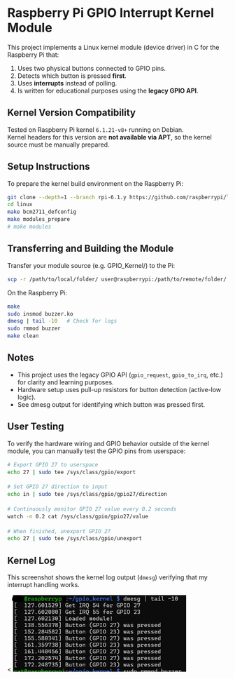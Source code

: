 # Raspberry Pi GPIO Interrupt Kernel Module

This project implements a Linux kernel module (device driver) in C for the Raspberry Pi that:

1. Uses two physical buttons connected to GPIO pins.
2. Detects which button is pressed **first**.
3. Uses **interrupts** instead of polling.
4. Is written for educational purposes using the **legacy GPIO API**.

## Kernel Version Compatibility

Tested on Raspberry Pi kernel `6.1.21-v8+` running on Debian.  
Kernel headers for this version are **not available via APT**, so the kernel source must be manually prepared.

## Setup Instructions

To prepare the kernel build environment on the Raspberry Pi:

```bash
git clone --depth=1 --branch rpi-6.1.y https://github.com/raspberrypi/linux.git
cd linux
make bcm2711_defconfig
make modules_prepare
# make modules
```

## Transferring and Building the Module
Transfer your module source (e.g. GPIO_Kernel/) to the Pi:
```bash
scp -r /path/to/local/folder/ user@raspberrypi:/path/to/remote/folder/
```

On the Raspberry Pi:
```bash
make
sudo insmod buzzer.ko
dmesg | tail -10   # Check for logs
sudo rmmod buzzer
make clean
```

## Notes
- This project uses the legacy GPIO API (`gpio_request`, `gpio_to_irq`, etc.) for clarity and learning purposes.
- Hardware setup uses pull-up resistors for button detection (active-low logic).
- See dmesg output for identifying which button was pressed first.


## User Testing
To verify the hardware wiring and GPIO behavior outside of the kernel module, you can manually test the GPIO pins from userspace:

```bash
# Export GPIO 27 to userspace
echo 27 | sudo tee /sys/class/gpio/export

# Set GPIO 27 direction to input
echo in | sudo tee /sys/class/gpio/gpio27/direction

# Continuously monitor GPIO 27 value every 0.2 seconds
watch -n 0.2 cat /sys/class/gpio/gpio27/value

# When finished, unexport GPIO 27
echo 27 | sudo tee /sys/class/gpio/unexport
```

## Kernel  Log
This screenshot shows the kernel log output (`dmesg`) verifying that my interrupt handling works.
<p><<img src="simple_gpio_interrupt_test1.png" alt="Kernel interrupt handling log" width="400"/></p>
